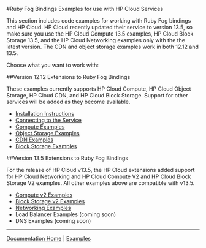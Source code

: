 #Ruby Fog Bindings Examples for use with HP Cloud Services

This section includes code examples for working with Ruby Fog bindings and HP Cloud. HP Cloud recently updated their service to version 13.5, so make sure you use the HP Cloud Compute 13.5 examples, HP Cloud Block Storage 13.5, and the HP Cloud Networking examples only with the the latest version. The CDN and object storage examples work in both 12.12 and 13.5.

Choose what you want to work with:

##Version 12.12 Extensions to Ruby Fog Bindings

These examples currently supports HP Cloud Compute, HP Cloud Object Storage, HP Cloud CDN, and HP Cloud Block Storage. Support for other services will be added as they become available.

* [Installation Instructions](https://github.com/fog/fog/blob/master/lib/fog/hp/docs/install.md)
* [Connecting to the Service](https://github.com/fog/fog/blob/master/lib/fog/hp/docs/connect.md)
* [Compute Examples](https://github.com/fog/fog/blob/master/lib/fog/hp/examples/compute.md)
* [Object Storage Examples](https://github.com/fog/fog/blob/master/lib/fog/hp/examples/object-storage.md)
* [CDN Examples](https://github.com/fog/fog/blob/master/lib/fog/hp/examples/cdn.md)
* [Block Storage Examples](https://github.com/fog/fog/blob/master/lib/fog/hp/examples/block-storage.md)

##Version 13.5 Extensions to Ruby Fog Bindings

For the release of HP Cloud v13.5, the HP Cloud extensions added support for
HP Cloud Networking and HP Cloud Compute V2 and HP Cloud Block Storage V2 examples. All other examples above are compatible with v13.5.

* [Compute v2 Examples](https://github.com/fog/fog/blob/master/lib/fog/hp/examples/compute_v2.md)
* [Block Storage v2 Examples](https://github.com/fog/fog/blob/master/lib/fog/hp/examples/block_storage_v2.md)
* [Networking Examples](https://github.com/fog/fog/blob/master/lib/fog/hp/examples/networking.md)
* Load Balancer Examples (coming soon)
* DNS Examples (coming soon)

---------
[Documentation Home](https://github.com/fog/fog/blob/master/lib/fog/hp/README.md) | [Examples](https://github.com/fog/fog/blob/master/lib/fog/hp/examples/getting_started_examples.md)
